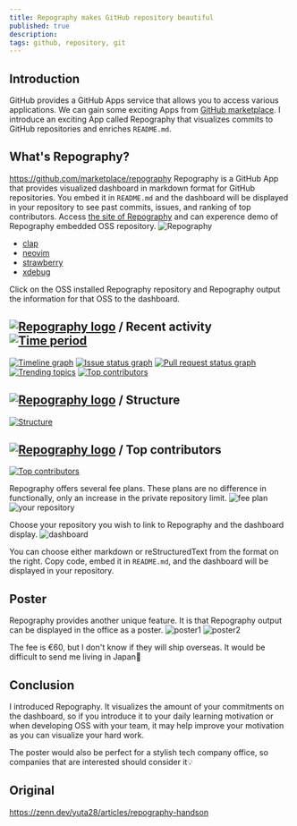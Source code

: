 ```yaml
---
title: Repography makes GitHub repository beautiful
published: true
description:
tags: github, repository, git
---
```


## Introduction

GitHub provides a GitHub Apps service that allows you to access various applications.
We can gain some exciting Apps from [GitHub marketplace](https://github.com/marketplace).
I introduce an exciting App called Repography that visualizes commits to GitHub repositories and enriches `README.md`.

## What's Repography?

https://github.com/marketplace/repography
Repography is a GitHub App that provides visualized dashboard in markdown format for GitHub repositories.
You embed it in `README.md` and  the dashboard will be displayed in your repository to see past commits, issues, and ranking of top contributors.
Access [the site of Repography](https://repography.com/) and can experence demo of Repography embedded OSS repository.
![Repography](https://i.imgur.com/c3k45L1.png)
- [clap](https://github.com/clap-rs/clap)
- [neovim](https://github.com/neovim/neovim)
- [strawberry](https://github.com/strawberry-graphql/strawberry)
- [xdebug](https://github.com/xdebug/xdebug)

Click on the OSS installed Repography repository and Repography output the information for that OSS to the dashboard.

## [![Repography logo](https://images.repography.com/logo.svg)](https://repography.com) / Recent activity [![Time period](https://images.repography.com/0/neovim/neovim/recent-activity/d751713988987e9331980363e24189ce_badge.svg)](https://repography.com)
[![Timeline graph](https://images.repography.com/0/neovim/neovim/recent-activity/d751713988987e9331980363e24189ce_timeline.svg)](https://github.com/neovim/neovim/commits)
[![Issue status graph](https://images.repography.com/0/neovim/neovim/recent-activity/d751713988987e9331980363e24189ce_issues.svg)](https://github.com/neovim/neovim/issues)
[![Pull request status graph](https://images.repography.com/0/neovim/neovim/recent-activity/d751713988987e9331980363e24189ce_prs.svg)](https://github.com/neovim/neovim/pulls)
[![Trending topics](https://images.repography.com/0/neovim/neovim/recent-activity/d751713988987e9331980363e24189ce_words.svg)](https://github.com/neovim/neovim/commits)
[![Top contributors](https://images.repography.com/0/neovim/neovim/recent-activity/d751713988987e9331980363e24189ce_users.svg)](https://github.com/neovim/neovim/graphs/contributors)

## [![Repography logo](https://images.repography.com/logo.svg)](https://repography.com) / Structure
[![Structure](https://images.repography.com/0/clap-rs/clap/structure/f00e021e8d4f56f5a659737a2301b4c1_table.svg)](https://github.com/clap-rs/clap)

## [![Repography logo](https://images.repography.com/logo.svg)](https://repography.com) / Top contributors
[![Top contributors](https://images.repography.com/0/clap-rs/clap/top-contributors/d751713988987e9331980363e24189ce_table.svg)](https://github.com/clap-rs/clap/graphs/contributors)

Repography offers several fee plans. These plans are no difference in functionally, only an increase in the private repository limit.
![fee plan](https://i.imgur.com/VUXd15a.png)
![your repository](https://i.imgur.com/KfVjvC0.png)

Choose your repository you wish to link to Repography and the dashboard display.
![dashboard](https://i.imgur.com/WjlZX7X.png)

You can choose either markdown or reStructuredText from the format on the right.
Copy code, embed it in `README.md`, and the dashboard will be displayed in your repository.

## Poster

Repography provides another unique feature. It is that Repography output can be displayed in the office as a poster.
![poster1](https://i.imgur.com/DPQ1o4U.png)
![poster2](https://i.imgur.com/EZYS5Fu.png)

The fee is €60, but I don't know if they will ship overseas.
It would be difficult to send me living in Japan🤔

## Conclusion

I introduced Repography.
It visualizes the amount of your commitments on the dashboard, so if you introduce it to your daily learning motivation or when developing OSS with your team, it may help improve your motivation as you can visualize your hard work.

The poster would also be perfect for a stylish tech company office, so companies that are interested should consider it💡

## Original

https://zenn.dev/yuta28/articles/repography-handson